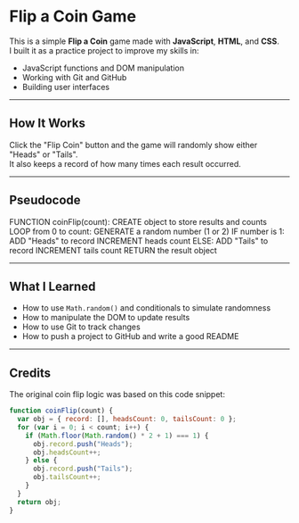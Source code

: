 # Flip a Coin Game

This is a simple **Flip a Coin** game made with **JavaScript**, **HTML**, and **CSS**.  
I built it as a practice project to improve my skills in:

- JavaScript functions and DOM manipulation
- Working with Git and GitHub
- Building user interfaces

---

## How It Works

Click the "Flip Coin" button and the game will randomly show either "Heads" or "Tails".  
It also keeps a record of how many times each result occurred.

---

## Pseudocode

FUNCTION coinFlip(count): CREATE object to store results and counts LOOP from 0 to count: GENERATE a random number (1 or 2) IF number is 1: ADD "Heads" to record INCREMENT heads count ELSE: ADD "Tails" to record INCREMENT tails count RETURN the result object

---

## What I Learned

- How to use `Math.random()` and conditionals to simulate randomness
- How to manipulate the DOM to update results
- How to use Git to track changes
- How to push a project to GitHub and write a good README

---

## Credits

The original coin flip logic was based on this code snippet:

```javascript
function coinFlip(count) {
  var obj = { record: [], headsCount: 0, tailsCount: 0 };
  for (var i = 0; i < count; i++) {
    if (Math.floor(Math.random() * 2 + 1) === 1) {
      obj.record.push("Heads");
      obj.headsCount++;
    } else {
      obj.record.push("Tails");
      obj.tailsCount++;
    }
  }
  return obj;
}
```
